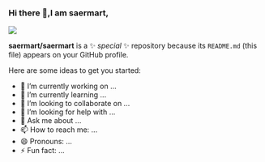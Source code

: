 ### Hi there 👋,I am saermart, 
 
![](https://github-readme-stats.vercel.app/api?username=saermart&count_private=true&theme=vue&show_icons=true)

**saermart/saermart** is a ✨ _special_ ✨ repository because its `README.md` (this file) appears on your GitHub profile.

Here are some ideas to get you started:

- 🔭 I’m currently working on ...
- 🌱 I’m currently learning ...
- 👯 I’m looking to collaborate on ...
- 🤔 I’m looking for help with ...
- 💬 Ask me about ...
- 📫 How to reach me: ...
- 😄 Pronouns: ...
- ⚡ Fun fact: ...

